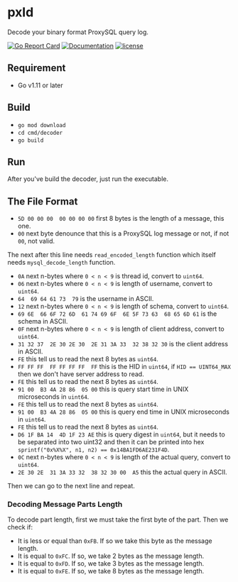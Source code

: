 # pxld
Decode your binary format ProxySQL query log.

[![Go Report Card](https://goreportcard.com/badge/github.com/tiket-oss/go-pxld)](https://goreportcard.com/report/github.com/tiket-oss/go-pxld)
[![Documentation](https://godoc.org/github.com/tiket-oss/go-pxld?status.svg)](http://godoc.org/github.com/tiket-oss/go-pxld)
[![license](https://img.shields.io/github.com/tiket-oss/go-pxld.svg?maxAge=2592000)](https://github.com/tiket-oss/go-pxld/LICENSE)

## Requirement

- Go v1.11 or later

## Build

- `go mod download`
- `cd cmd/decoder`
- `go build`

## Run

After you've build the decoder, just run the executable.

## The File Format

- `5D 00 00 00  00 00 00 00` first 8 bytes is the length of a message, this one.
- `00` next byte denounce that this is a ProxySQL log message or not, if not `00`, not valid.

The next after this line needs `read_encoded_length` function which itself needs `mysql_decode_length` function.

- `0A` next n-bytes where `0 < n < 9` is thread id, convert to `uint64`.
- `06` next n-bytes where `0 < n < 9` is length of username, convert to `uint64`.
- `64  69 64 61 73  79` is the username in ASCII.
- `12` next n-bytes where `0 < n < 9` is length of schema, convert to `uint64`.
- `69 6E  66 6F 72 6D  61 74 69 6F  6E 5F 73 63  68 65 6D 61` is the schema in ASCII.
- `0F` next n-bytes where `0 < n < 9` is length of client address, convert to `uint64`.
- `31 32 37  2E 30 2E 30  2E 31 3A 33  32 38 32 30` is the client address in ASCII.
- `FE` this tell us to read the next 8 bytes as `uint64`.
- `FF FF FF  FF FF FF FF  FF` this is the HID in `uint64`, if `HID == UINT64_MAX` then we don't have server address to read.
- `FE` this tell us to read the next 8 bytes as `uint64`.
- `91 00  B3 4A 28 86  05 00` this is query start time in UNIX microseconds in `uint64`.
- `FE` this tell us to read the next 8 bytes as `uint64`.
- `91 00  B3 4A 28 86  05 00` this is query end time in UNIX microseconds in `uint64`.
- `FE` this tell us to read the next 8 bytes as `uint64`.
- `D6 1F BA 14  4D 1F 23 AE` this is query digest in `uint64`, but it needs to be separated into two uint32 and then it can be printed into hex `sprintf("0x%X%X", n1, n2) == 0x14BA1FD6AE231F4D`.
- `0C` next n-bytes where `0 < n < 9` is length of the actual query, convert to `uint64`.
- `2E 30 2E  31 3A 33 32  38 32 30 00  A5` this the actual query in ASCII.

Then we can go to the next line and repeat.

### Decoding Message Parts Length

To decode part length, first we must take the first byte of the part. Then we check if:

- It is less or equal than `0xFB`. If so we take this byte as the message length.
- It is equal to `0xFC`. If so, we take 2 bytes as the message length.
- It is equal to `0xFD`. If so, we take 3 bytes as the message length.
- It is equal to `0xFE`. If so, we take 8 bytes as the message length.
